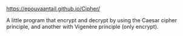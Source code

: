 https://epouvaantail.github.io/Cipher/

A little program that encrypt and decrypt by using the Caesar cipher principle, and another with Vigenère principle (only encrypt).

